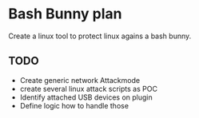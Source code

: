 # Bash Bunny plan

Create a linux tool to protect linux agains a bash bunny.

## TODO

- Create generic network Attackmode
- create several linux attack scripts as POC
- Identify attached USB devices on plugin
- Define logic how to handle those
